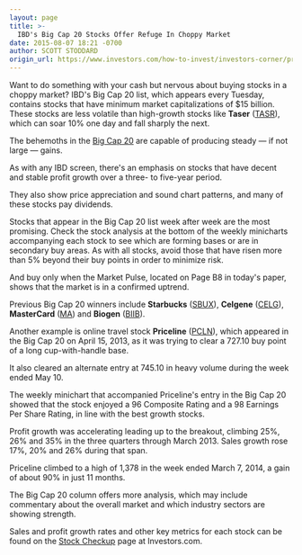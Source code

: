 ```yaml
---
layout: page
title: >-
  IBD's Big Cap 20 Stocks Offer Refuge In Choppy Market
date: 2015-08-07 18:21 -0700
author: SCOTT STODDARD
origin_url: https://www.investors.com/how-to-invest/investors-corner/priceline-showed-power-of-big-cap-stocks
---
```





Want to do something with your cash but nervous about buying stocks in a choppy market? IBD's Big Cap 20 list, which appears every Tuesday, contains stocks that have minimum market capitalizations of \$15 billion. These stocks are less volatile than high-growth stocks like **Taser** ([TASR](https://research.investors.com/quote.aspx?symbol=TASR)), which can soar 10% one day and fall sharply the next.

  

The behemoths in the [Big Cap 20](http://news.investors.com/investing/inside-big-cap-20.htm) are capable of producing steady — if not large — gains.

  

As with any IBD screen, there's an emphasis on stocks that have decent and stable profit growth over a three- to five-year period.

  

They also show price appreciation and sound chart patterns, and many of these stocks pay dividends.

  

Stocks that appear in the Big Cap 20 list week after week are the most promising. Check the stock analysis at the bottom of the weekly minicharts accompanying each stock to see which are forming bases or are in secondary buy areas. As with all stocks, avoid those that have risen more than 5% beyond their buy points in order to minimize risk.

  

And buy only when the Market Pulse, located on Page B8 in today's paper, shows that the market is in a confirmed uptrend.

  

Previous Big Cap 20 winners include **Starbucks** ([SBUX](https://research.investors.com/quote.aspx?symbol=SBUX)), **Celgene** ([CELG](https://research.investors.com/quote.aspx?symbol=CELG)), **MasterCard** ([MA](https://research.investors.com/quote.aspx?symbol=MA)) and **Biogen** ([BIIB](https://research.investors.com/quote.aspx?symbol=BIIB)).

  

Another example is online travel stock **Priceline** ([PCLN](https://research.investors.com/quote.aspx?symbol=PCLN)), which appeared in the Big Cap 20 on April 15, 2013, as it was trying to clear a 727.10 buy point of a long cup-with-handle base.

  

It also cleared an alternate entry at 745.10 in heavy volume during the week ended May 10.

  

The weekly minichart that accompanied Priceline's entry in the Big Cap 20 showed that the stock enjoyed a 96 Composite Rating and a 98 Earnings Per Share Rating, in line with the best growth stocks.

  

Profit growth was accelerating leading up to the breakout, climbing 25%, 26% and 35% in the three quarters through March 2013. Sales growth rose 17%, 20% and 26% during that span.

  

Priceline climbed to a high of 1,378 in the week ended March 7, 2014, a gain of about 90% in just 11 months.

  

The Big Cap 20 column offers more analysis, which may include commentary about the overall market and which industry sectors are showing strength.

  

Sales and profit growth rates and other key metrics for each stock can be found on the [Stock Checkup](http://research.investors.com/stock-checkup/?nav=ResearchCheckup) page at Investors.com.




